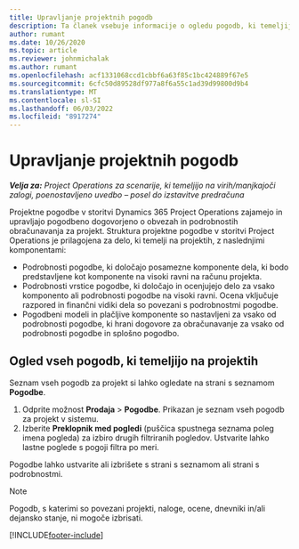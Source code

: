 ```yaml
---
title: Upravljanje projektnih pogodb
description: Ta članek vsebuje informacije o ogledu pogodb, ki temeljijo na projektih.
author: rumant
ms.date: 10/26/2020
ms.topic: article
ms.reviewer: johnmichalak
ms.author: rumant
ms.openlocfilehash: acf1331068ccd1cbbf6a63f85c1bc424889f67e5
ms.sourcegitcommit: 6cfc50d89528df977a8f6a55c1ad39d99800d9b4
ms.translationtype: MT
ms.contentlocale: sl-SI
ms.lasthandoff: 06/03/2022
ms.locfileid: "8917274"
---
```

# <a name="manage-project-contracts"></a>Upravljanje projektnih pogodb

_**Velja za:** Project Operations za scenarije, ki temeljijo na virih/manjkajoči zalogi, poenostavljeno uvedbo – posel do izstavitve predračuna_

Projektne pogodbe v storitvi Dynamics 365 Project Operations zajamejo in upravljajo pogodbeno dogovorjeno o obvezah in podrobnostih obračunavanja za projekt. Struktura projektne pogodbe v storitvi Project Operations je prilagojena za delo, ki temelji na projektih, z naslednjimi komponentami:

- Podrobnosti pogodbe, ki določajo posamezne komponente dela, ki bodo predstavljene kot komponente na visoki ravni na računu projekta.
- Podrobnosti vrstice pogodbe, ki določajo in ocenjujejo delo za vsako komponento ali podrobnosti pogodbe na visoki ravni. Ocena vključuje razpored in finančni vidiki dela so povezani s podrobnostmi pogodbe.
- Pogodbeni modeli in plačljive komponente so nastavljeni za vsako od podrobnosti pogodbe, ki hrani dogovore za obračunavanje za vsako od podrobnosti pogodbe in splošno pogodbo.

## <a name="view-all-project-based-contracts"></a>Ogled vseh pogodb, ki temeljijo na projektih

Seznam vseh pogodb za projekt si lahko ogledate na strani s seznamom **Pogodbe**. 

1. Odprite možnost **Prodaja** > **Pogodbe**. Prikazan je seznam vseh pogodb za projekt v sistemu. 
2. Izberite **Preklopnik med pogledi** (puščica spustnega seznama poleg imena pogleda) za izbiro drugih filtriranih pogledov. Ustvarite lahko lastne poglede s pogoji filtra po meri.

Pogodbe lahko ustvarite ali izbrišete s strani s seznamom ali strani s podrobnostmi.

> [!NOTE]
> Pogodb, s katerimi so povezani projekti, naloge, ocene, dnevniki in/ali dejansko stanje, ni mogoče izbrisati. 


[!INCLUDE[footer-include](../../includes/footer-banner.md)]
